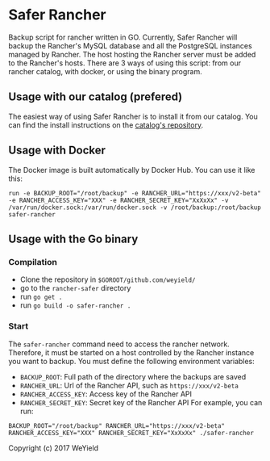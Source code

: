 # Safer Rancher
Backup script for rancher written in GO. Currently, Safer Rancher will backup the Rancher's MySQL database and all the PostgreSQL instances managed by Rancher. The host hosting the Rancher server must be added to the Rancher's hosts. There are 3 ways of using this script: from our rancher catalog, with docker, or using the binary program.

## Usage with our catalog (prefered)
The easiest way of using Safer Rancher is to install it from our catalog. You can find the install instructions on the [catalog's repository](https://github.com/weyield/weyield-rancher-catalog).

## Usage with Docker
The Docker image is built automatically by Docker Hub. You can use it like this:
```
run -e BACKUP_ROOT="/root/backup" -e RANCHER_URL="https://xxx/v2-beta" -e RANCHER_ACCESS_KEY="XXX" -e RANCHER_SECRET_KEY="XxXxXx" -v /var/run/docker.sock:/var/run/docker.sock -v /root/backup:/root/backup safer-rancher
```

## Usage with the Go binary
### Compilation
* Clone the repository in `$GOROOT/github.com/weyield/`
* go to the `rancher-safer` directory
* run `go get .`
* run `go build -o safer-rancher .`
### Start
The `safer-rancher` command need to access the rancher network. Therefore, it must be started on a host controlled by the Rancher instance you want to backup.
You must define the following environment variables:
* `BACKUP_ROOT`: Full path of the directory where the backups are saved
* `RANCHER_URL`: Url of the Rancher API, such as `https://xxx/v2-beta`
* `RANCHER_ACCESS_KEY`: Access key of the Rancher API
* `RANCHER_SECRET_KEY`: Secret key of the Rancher API
For example, you can run:
```
BACKUP_ROOT="/root/backup" RANCHER_URL="https://xxx/v2-beta" RANCHER_ACCESS_KEY="XXX" RANCHER_SECRET_KEY="XxXxXx" ./safer-rancher
```

Copyright (c) 2017 WeYield
